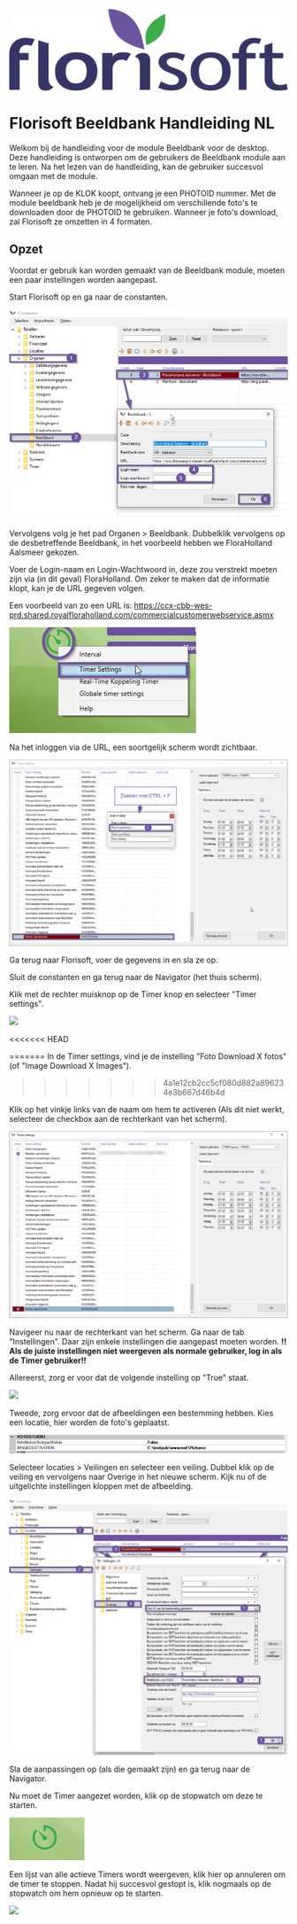 <img src="../../fslogo.png"/>

# Florisoft Beeldbank Handleiding NL


Welkom bij de handleiding voor de module Beeldbank voor de desktop. Deze handleiding is ontworpen om de gebruikers de Beeldbank module aan te leren. Na het lezen van de handleiding, kan de gebruiker succesvol omgaan met de module.

Wanneer je op de KLOK koopt, ontvang je een PHOTOID nummer.
Met de module beeldbank heb je de mogelijkheid om verschillende foto's te downloaden door de PHOTOID te gebruiken. Wanneer je foto's download, zal Florisoft ze omzetten in 4 formaten.

## Opzet
Voordat er gebruik kan worden gemaakt van de Beeldbank module, moeten een paar instellingen worden aangepast.

Start Florisoft op en ga naar de constanten.

<img src=".Beeldbank_Handleiding_NL/media/image2.png" />

Vervolgens volg je het pad Organen > Beeldbank. Dubbelklik vervolgens op de desbetreffende Beeldbank, in het voorbeeld hebben we FloraHolland Aalsmeer gekozen.

Voer de Login-naam en Login-Wachtwoord in, deze zou verstrekt moeten zijn via (in dit geval) FloraHolland. Om zeker te maken dat de informatie klopt, kan je de URL gegeven volgen.

Een voorbeeld van zo een URL is: https://ccx-cbb-wes-prd.shared.royalfloraholland.com/commercialcustomerwebservice.asmx 

<img src=".Beeldbank_Handleiding_NL/media/image3.png"/>

Na het inloggen via de URL, een soortgelijk scherm wordt zichtbaar.

<img src=".Beeldbank_Handleiding_NL/media/image4.png"/>

Ga terug naar Florisoft, voer de gegevens in en sla ze op.

Sluit de constanten en ga terug naar de Navigator (het thuis scherm).

Klik met de rechter muisknop op de Timer knop en selecteer "Timer settings".

<img src=".Beeldbank_Handleiding_NL/media/image5.png"/>

<<<<<<< HEAD

=======
In de Timer settings, vind je de instelling "Foto Download X fotos" (of "Image Download X Images").
>>>>>>> 4a1e12cb2cc5cf080d882a896234e3b667d46b4d

Klik op het vinkje links van de naam om hem te activeren (Als dit niet werkt, selecteer de checkbox aan de rechterkant van het scherm).

<img src=".Beeldbank_Handleiding_NL/media/image6.png"/>

Navigeer nu naar de rechterkant van het scherm. Ga naar de tab "Instellingen". Daar zijn enkele instellingen die aangepast moeten worden. **!! Als de juiste instellingen niet weergeven als normale gebruiker, log in als de Timer gebruiker!!**

Allereerst, zorg er voor dat de volgende instelling op "True" staat.

<img src=".Beeldbank_Handleiding_NL/media/image7.png"/>

Tweede, zorg ervoor dat de afbeeldingen een bestemming hebben. Kies een locatie, hier worden de foto's geplaatst.

<img src=".Beeldbank_Handleiding_NL/media/image8.png"/>

Selecteer locaties > Veilingen en selecteer een veiling. Dubbel klik op de veiling en vervolgens naar Overige in het nieuwe scherm. Kijk nu of de uitgelichte instellingen kloppen met de afbeelding.

<img src=".Beeldbank_Handleiding_NL/media/image11.png"/>

Sla de aanpassingen op (als die gemaakt zijn) en ga terug naar de Navigator.

Nu moet de Timer aangezet worden, klik op de stopwatch om deze te starten.

<img src=".Beeldbank_Handleiding_NL/media/image12.png"/>

Een lijst van alle actieve Timers wordt weergeven, klik hier op annuleren om de timer te stoppen. Nadat hij succesvol gestopt is, klik nogmaals op de stopwatch om hem opnieuw op te starten.

<img src=".Beeldbank_Handleiding_NL/media/image13.png"/>
